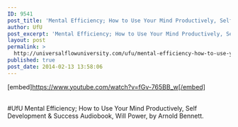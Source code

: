 ```yaml
---
ID: 9541
post_title: 'Mental Efficiency; How to Use Your Mind Productively, Self Development , Will Power #UfU'
author: UfU
post_excerpt: 'Mental Efficiency; How to Use Your Mind Productively, Self Development & Success Audiobook, Will Power, by Arnold Bennett.'
layout: post
permalink: >
  http://universalflowuniversity.com/ufu/mental-efficiency-how-to-use-your-mind-productively-self-development-will-power-ufu/
published: true
post_date: 2014-02-13 13:58:06
---
```

[embed]https://www.youtube.com/watch?v=fGv-765BB_w[/embed]</br></br>
<p>#UfU Mental Efficiency; How to Use Your Mind Productively, Self Development & Success Audiobook, Will Power, by Arnold Bennett. </p>